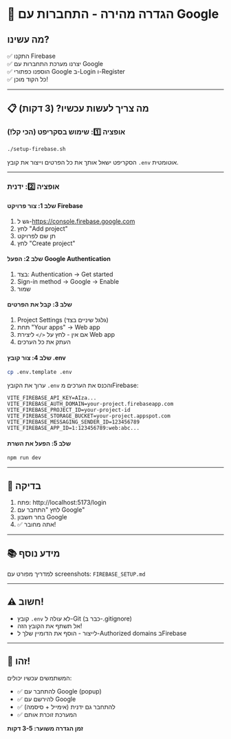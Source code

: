 # 🚀 הגדרה מהירה - התחברות עם Google

## מה עשינו?

✅ התקנו Firebase  
✅ יצרנו מערכת התחברות עם Google  
✅ הוספנו כפתורי Google ב-Login ו-Register  
✅ כל הקוד מוכן!

---

## 📋 מה צריך לעשות עכשיו? (3 דקות)

### אופציה 1️⃣: שימוש בסקריפט (הכי קל!)

```bash
./setup-firebase.sh
```

הסקריפט ישאל אותך את כל הפרטים וייצור את קובץ `.env` אוטומטית.

---

### אופציה 2️⃣: ידנית

#### שלב 1: צור פרויקט Firebase
1. גש ל-https://console.firebase.google.com
2. לחץ "Add project"
3. תן שם לפרויקט
4. לחץ "Create project"

#### שלב 2: הפעל Google Authentication
1. בצד: Authentication → Get started
2. Sign-in method → Google → Enable
3. שמור

#### שלב 3: קבל את הפרטים
1. Project Settings (גלגל שיניים בצד)
2. תחת "Your apps" → Web app
3. אם אין - לחץ על `</>` ליצירת Web app
4. העתק את כל הערכים

#### שלב 4: צור קובץ .env

```bash
cp .env.template .env
```

ערוך את הקובץ `.env` והכנס את הערכים מFirebase:

```env
VITE_FIREBASE_API_KEY=AIza...
VITE_FIREBASE_AUTH_DOMAIN=your-project.firebaseapp.com
VITE_FIREBASE_PROJECT_ID=your-project-id
VITE_FIREBASE_STORAGE_BUCKET=your-project.appspot.com
VITE_FIREBASE_MESSAGING_SENDER_ID=123456789
VITE_FIREBASE_APP_ID=1:123456789:web:abc...
```

#### שלב 5: הפעל את השרת

```bash
npm run dev
```

---

## 🧪 בדיקה

1. פתח: http://localhost:5173/login
2. לחץ "התחבר עם Google"
3. בחר חשבון Google
4. ✅ אתה מחובר!

---

## 📚 מידע נוסף

למדריך מפורט עם screenshots: `FIREBASE_SETUP.md`

---

## ⚠️ חשוב!

- קובץ `.env` לא עולה ל-Git (כבר ב-.gitignore)
- אל תשתף את הקובץ הזה!
- לייצור - הוסף את הדומיין שלך ל-Authorized domains בFirebase

---

## 🎉 זהו!

המשתמשים עכשיו יכולים:
- ✅ להתחבר עם Google (popup)
- ✅ להירשם עם Google
- ✅ להתחבר גם ידנית (אימייל + סיסמה)
- ✅ המערכת זוכרת אותם

**זמן הגדרה משוער: 3-5 דקות**

